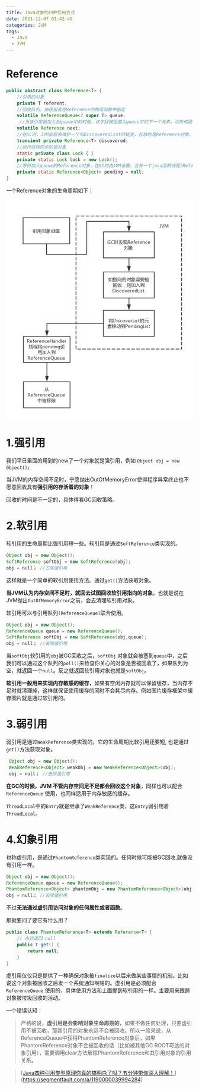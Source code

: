```yaml
---
title: Java对象的四种引用方式
date: 2021-12-07 01:42:49
categories: JVM
tags:
  - Java
  - JVM
---
```




# Reference



```java
public abstract class Reference<T> {
    //引用的对象
    private T referent;        
    //回收队列，由使用者在Reference的构造函数中指定
    volatile ReferenceQueue<? super T> queue;
     //当该引用被加入到queue中的时候，该字段被设置为queue中的下一个元素，以形成链表结构
    volatile Reference next;
    //在GC时，JVM底层会维护一个叫DiscoveredList的链表，存放的是Reference对象，discovered字段指向的就是链表中的下一个元素，由JVM设置
    transient private Reference<T> discovered;  
    //进行线程同步的锁对象
    static private class Lock { }
    private static Lock lock = new Lock();
    //等待加入queue的Reference对象，在GC时由JVM设置，会有一个java层的线程(ReferenceHandler)源源不断的从pending中提取元素加入到queue
    private static Reference<Object> pending = null;
}
```





一个Reference对象的生命周期如下：

![](java-ref.png)




# 1.强引用

我们平日里面的用到的new了一个对象就是强引用，例如 `Object obj = new Object();`

当JVM的内存空间不足时，宁愿抛出OutOfMemoryError使得程序异常终止也不愿意回收具有**强引用的存活着的对象**！

回收的时间是不一定的，具体得看GC回收策略。



# 2.软引用

软引用的生命周期比强引用短一些。软引用是通过`SoftReference`类实现的。



```java
Object obj = new Object();
SoftReference softObj = new SoftReference(obj);
obj = null； //去除强引用
```



这样就是一个简单的软引用使用方法。通过`get()`方法获取对象。

**当JVM认为内存空间不足时，就回去试图回收软引用指向的对象**，也就是说在JVM抛出`OutOfMemoryError`之前，会去清理软引用对象。

软引用可以与引用队列`(ReferenceQueue)`联合使用。

```java
Object obj = new Object();
ReferenceQueue queue = new ReferenceQueue();
SoftReference softObj = new SoftReference(obj,queue);
obj = null； //去除强引用
```



当`softObj`软引用的`obj`被GC回收之后，`softObj` 对象就会被塞到`queue`中，之后我们可以通过这个队列的`poll()`来检查你关心的对象是否被回收了，如果队列为空，就返回一个`null`。反之就返回软引用对象也就是`softObj`。

**软引用一般用来实现内存敏感的缓存**，如果有空闲内存就可以保留缓存，当内存不足时就清理掉，这样就保证使用缓存的同时不会耗尽内存。例如图片缓存框架中缓存图片就是通过软引用的。



# 3.弱引用

弱引用是通过`WeakReference`类实现的，它的生命周期比软引用还要短, 也是通过`get()`方法获取对象。



```java
 Object obj = new Object();
 WeakReference<Object> weakObj = new WeakReference<Object>(obj);
 obj = null； //去除强引用
```



**在GC的时候，JVM 不管内存空间足不足都会回收这个对象**，同样也可以配合`ReferenceQueue` 使用，也同样适用于内存敏感的缓存。

`ThreadLocal`中的`Entry`就是继承了`WeakReference`类，这`Entry`弱引用着`ThreadLocal`。





# 4.幻象引用

也称虚引用，是通过`PhantomReference`类实现的。任何时候可能被GC回收,就像没有引用一样。



```java
Object obj = new Object();
ReferenceQueue queue = new ReferenceQueue();
PhantomReference<Object> phantomObj = new PhantomReference<Object>(obj , queue);
obj = null； //去除强引用
```



不过**无法通过虚引用访问对象的任何属性或者函数**。

那就要问了要它有什么用？



```java
public class PhantomReference<T> extends Reference<T> {
    // 永远返回 null
    public T get() {
        return null;
    }
}
```



虚引用仅仅只是提供了一种确保对象被`finalize`以后来做某些事情的机制。比如说这个对象被回收之后发一个系统通知啊啥的。虚引用是必须配合`ReferenceQueue` 使用的，具体使用方法和上面提到软引用的一样。主要用来跟踪对象被垃圾回收的活动。





一个错误认知：

> 严格的说，**虚引用是会影响对象生命周期的**，如果不做任何处理，只要虚引用不被回收，那其引用的对象永远不会被回收。所以一般来说，从ReferenceQueue中获得PhantomReference对象后，如果PhantomReference对象不会被回收的话（比如被其他GC ROOT可达的对象引用），需要调用clear方法解除PhantomReference和其引用对象的引用关系。









> [[Java四种引用类型原理你真的搞明白了吗？五分钟带你深入理解！](https://segmentfault.com/a/1190000039994284)](https://segmentfault.com/a/1190000039994284)
